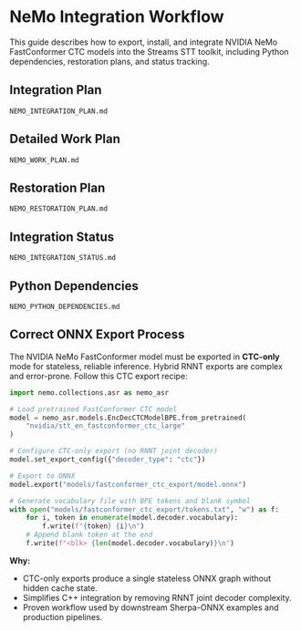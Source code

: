 <!--
  NeMo export & integration workflow.
  Extracted from NEMO_INTEGRATION_PLAN.md, NEMO_WORK_PLAN.md,
  NEMO_RESTORATION_PLAN.md, NEMO_INTEGRATION_STATUS.md,
  and NEMO_PYTHON_DEPENDENCIES.md.
-->
# NeMo Integration Workflow

This guide describes how to export, install, and integrate NVIDIA NeMo
FastConformer CTC models into the Streams STT toolkit, including Python
dependencies, restoration plans, and status tracking.

## Integration Plan
`NEMO_INTEGRATION_PLAN.md`

## Detailed Work Plan
`NEMO_WORK_PLAN.md`

## Restoration Plan
`NEMO_RESTORATION_PLAN.md`

## Integration Status
`NEMO_INTEGRATION_STATUS.md`

## Python Dependencies
`NEMO_PYTHON_DEPENDENCIES.md`

## Correct ONNX Export Process

The NVIDIA NeMo FastConformer model must be exported in **CTC-only** mode for stateless,
reliable inference. Hybrid RNNT exports are complex and error-prone. Follow this CTC export recipe:

```python
import nemo.collections.asr as nemo_asr

# Load pretrained FastConformer CTC model
model = nemo_asr.models.EncDecCTCModelBPE.from_pretrained(
    "nvidia/stt_en_fastconformer_ctc_large"
)

# Configure CTC-only export (no RNNT joint decoder)
model.set_export_config({"decoder_type": "ctc"})

# Export to ONNX
model.export("models/fastconformer_ctc_export/model.onnx")

# Generate vocabulary file with BPE tokens and blank symbol
with open("models/fastconformer_ctc_export/tokens.txt", "w") as f:
    for i, token in enumerate(model.decoder.vocabulary):
        f.write(f"{token} {i}\n")
    # Append blank token at the end
    f.write(f"<blk> {len(model.decoder.vocabulary)}\n")
```

**Why:**
- CTC-only exports produce a single stateless ONNX graph without hidden cache state.
- Simplifies C++ integration by removing RNNT joint decoder complexity.
- Proven workflow used by downstream Sherpa-ONNX examples and production pipelines.

<!-- End of NeMo Integration Workflow -->

